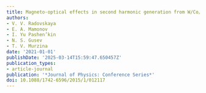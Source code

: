 ```yaml
---
title: Magneto-optical effects in second harmonic generation from W/Co/Pt nanofilms
authors:
- V. V. Radovskaya
- E. A. Mamonov
- I. Yu Pashen’kin
- N. S. Gusev
- T. V. Murzina
date: '2021-01-01'
publishDate: '2025-03-14T15:59:47.650457Z'
publication_types:
- article-journal
publication: '*Journal of Physics: Conference Series*'
doi: 10.1088/1742-6596/2015/1/012117
---
```


